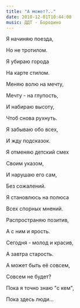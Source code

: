 ```yaml
---
title: "А может?.."
date: 2010-12-01T10:44:00
music: ДДТ - Бородино
---
```


Я начиняю поезда,

Но не тротилом.

Я убираю города

На карте стилом.

Меняю волю на мечту,

Мечту - на глупость,

И набираю высоту,

Чтоб снова рухнуть.

Я забываю обо всех,

И жду подсказок.

Я отменяю детский смех

Своим указом,

И нарушаю его сам,

Без сожалений.

Я становлюсь на полюса

Всех спорных мнений.

Распространяю позитив,

А с ним и ярость.

Сегодня - молод и красив,

А завтра старость.

А может быть её совсем,

Совсем не будет?

Пока я точно знаю "с кем",

Пока здесь люди...
